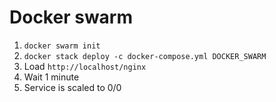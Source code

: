 # Docker swarm

1. `docker swarm init`
2. `docker stack deploy -c docker-compose.yml DOCKER_SWARM`
3. Load `http://localhost/nginx`
4. Wait 1 minute
5. Service is scaled to 0/0